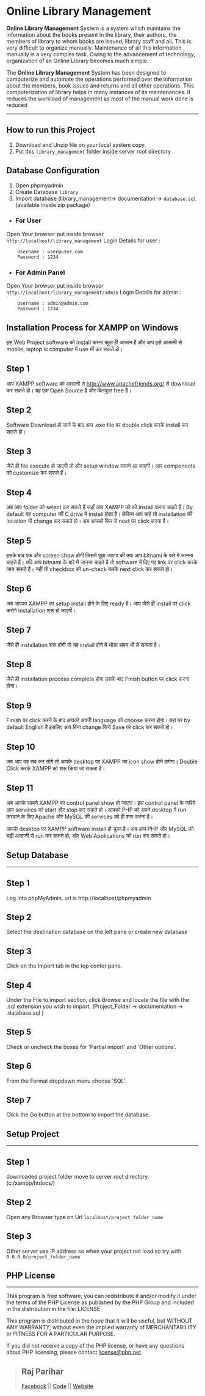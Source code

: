 # Online Library Management 

**Online Library Management** System is a system which maintains the information about the books present in the library, their authors, the members of library to whom books are issued, library staff and all. This is very difficult to organize manually. Maintenance of all this information manually is a very complex task. Owing to the advancement of technology, organization of an Online Library becomes much simple.     

The **Online Library Management** System has been designed to computerize and automate the operations performed over the information about the members, book issues and returns and all other operations. This computerization of library helps in many instances of its maintenances. It reduces the workload of management as most of the manual work done is reduced

----

## How to run this Project
1. Download and Unzip file on your local system copy.
2. Put this `library_management` folder inside server root directory

## Database Configuration
1.	Open phpmyadmin
2.	Create Database `library`
3.	Import database (library_management-> documentation -> `database.sql` (available inside zip package)

- ### For User

Open Your browser put inside browser `http://localhost/library_management`
Login Details for user :

```
	Username : user@user.com
	Password : 1234
```

- ### For Admin Panel

Open Your browser put inside browser `http://localhost/library_management/admin`
Login Details for admin :

```
	Username : admin@admin.com
	Password : 1234
```


Installation Process for XAMPP on Windows
-----------------------------------------
इस Web Project software को install करना बहुत ही आसान है और आप इसे आसानी से mobile, laptop या computer में use भी कर सकते हो।

## Step 1

आप XAMPP software को आसानी से http://www.apachefriends.org/ से download कर सकते हो।
यह एक Open Source है और बिलकुल free है।


## Step 2

Software Download हो जाने के बाद आप .exe file पर double click करके install कर सकते हो।


## Step 3

जैसे ही file execute हो जाएगी तो और setup window सामने आ जाएगी। आप components को customize कर सकते हैं।


## Step 4

अब आप folder को select कर सकते हैं जहाँ आप XAMPP को को install करना चाहते है।
By default यह computer की C drive में install होता है। लेकिन आप चाहें तो installation की location भी change कर सकते हो।
अब आपको फिर से next पर click करना है।


## Step 5

इसके बाद एक और screen show होगी जिसमें पूछा जाएगा की क्या आप bitnami के बारे में जानना चाहते हैं।
यदि आप bitnami के बारे में जानना चाहते हैं तो software में दिए गए link पर click करके जान सकते हैं।
नहीं तो checkbox को un-check करके next click कर सकते हो।


## Step 6

अब आपका XAMPP का setup install होने के लिए ready है। आप जैसे ही install पर click करोगे installation शरू हो जाएगी।


## Step 7

जैसे ही installation शरू होगी तो यह install होने में थोडा समय भी ले सकता है।


## Step 8

जैसे ही installation process complete होगा उसके बाद Finish button पर click करना होगा।


## Step 9

Finish पर click करने के बाद आपको अपनी language को choose करना होगा।
यहां पर by default English है इसलिए आप बिना change किये Save पर click कर सकते हो।


## Step 10
जब आप यह सब कर लोगे तो आपके desktop पर XAMPP का icon show होने लगेगा।
Double Click करके XAMPP को शरू किया जा सकता है।




## Step 11

अब आपके सामने XAMPP का control panel show हो जाएगा।
इस control panel के जरिये आप services को start और stop कर सकते हो।
आपको PHP को अपने desktop में run करवाने के लिए Apache और MySQL की services को ही शरू करना है।

आपके desktop पर XAMPP software install हो चुका है। अब आप PHP और MySQL को बड़ी आसानी से run कर सकते हो, और Web Applications को run कर सकते हो।


## Setup Database
----------------------------------------------------

## Step 1

Log into phpMyAdmin. url is http://localhost/phpmyadmin


## Step 2

Select the destination database on the left pane or create new database 


## Step 3

Click on the Import tab in the top center pane. 


## Step 4

Under the File to import section, click Browse and locate the file with the .sql extension you wish to import.
(Project_Folder -> documentation -> .database.sql )


## Step 5

Check or uncheck the boxes for 'Partial import' and 'Other options'.


## Step 6

From the Format dropdown menu choose 'SQL'.


## Step 7

Click the Go button at the bottom to import the database.



## Setup Project
---------------

## Step 1

downloaded project folder move to server root directory.
(c:/xampp/htdocs/)


## Step 2

Open any Browser type on Url `localhost/project_folder_name`

## Step 3
Other server use IP address so when your project not load so try with `0.0.0.0/project_folder_name`

## PHP License
---
This program is free software; you can redistribute it and/or modify it under the terms of the PHP License as published by the PHP Group and included in the distribution in the file: LICENSE

This program is distributed in the hope that it will be useful, but WITHOUT ANY WARRANTY; without even the implied warranty of MERCHANTABILITY or FITNESS FOR A PARTICULAR PURPOSE.

If you did not receive a copy of the PHP license, or have any questions about PHP licensing, please contact license@php.net. 

       
> Raj Parihar
>----
>  [Facebook](http://www.fb.com/rajp7jowa) || [Code](https://bit.do/p7mca) || [Website](https://bit.do/p7mca) 
